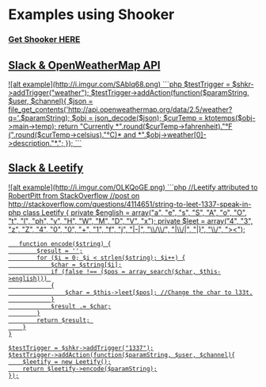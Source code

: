 <h1>Examples using Shooker</h1>
<h3><a href="https://github.com/jwenzler/Shooker"/>Get Shooker HERE</h3>

<h2>Slack & OpenWeatherMap API</h2>
![alt example](http://i.imgur.com/SAblq68.png)
```php
  	$testTrigger = $shkr->addTrigger("weather");
	$testTrigger->addAction(function($paramString, $user, $channel){
		$json = file_get_contents('http://api.openweathermap.org/data/2.5/weather?q='.$paramString);
		$obj = json_decode($json);
		$curTemp = ktotemps($obj->main->temp);
		return "Currently *".round($curTemp->fahrenheit)."°F (".round($curTemp->celsius)."°C)* and *".$obj->weather[0]->description."*.";
	});
```
<h2>Slack & Leetify</h2>
![alt example](http://i.imgur.com/OLKQoGE.png)
```php
//Leetify attributed to RobertPitt from StackOverflow
//post on http://stackoverflow.com/questions/4114651/string-to-leet-1337-speak-in-php
  class Leetify {
	    private $english = array("a", "e", "s", "S", "A", "o", "O", "t", "l", "ph", "y", "H", "W", "M", "D", "V", "x"); 
	    private $leet = array("4", "3", "z", "Z", "4", "0", "0", "+", "1", "f", "j", "|-|", "\\/\\/", "|\\/|", "|)", "\\/", "><");
	   	   
	   function encode($string) {
	        $result = '';
	        for ($i = 0; $i < strlen($string); $i++) {
	            $char = $string[$i];
	            if (false !== ($pos = array_search($char, $this->english))) 
	            {
	                $char = $this->leet[$pos]; //Change the char to l33t.
	            }
	            $result .= $char;
	        }
	        return $result; 
	    }
	}
	
	$testTrigger = $shkr->addTrigger("1337");
	$testTrigger->addAction(function($paramString, $user, $channel){
		$leetify = new Leetify();
		return $leetify->encode($paramString);
	});
```
